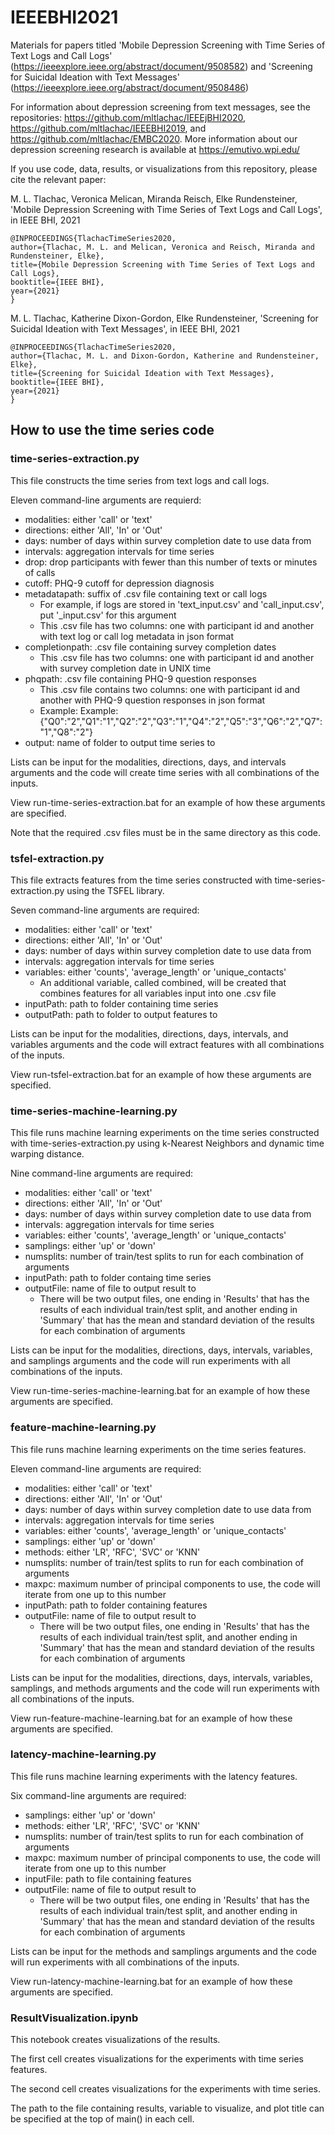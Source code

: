 # IEEEBHI2021

Materials for papers titled 'Mobile Depression Screening with Time Series of Text Logs and Call Logs' (https://ieeexplore.ieee.org/abstract/document/9508582) and 'Screening for Suicidal Ideation with Text Messages' (https://ieeexplore.ieee.org/abstract/document/9508486)

For information about depression screening from text messages, see the repositories:
https://github.com/mltlachac/IEEEjBHI2020,
https://github.com/mltlachac/IEEEBHI2019, and
https://github.com/mltlachac/EMBC2020.
More information about our depression screening research is available at https://emutivo.wpi.edu/

If you use code, data, results, or visualizations from this repository, please cite the relevant paper:

M. L. Tlachac, Veronica Melican, Miranda Reisch, Elke Rundensteiner, 'Mobile Depression Screening with Time Series of Text Logs and Call Logs', in IEEE BHI, 2021

```
@INPROCEEDINGS{TlachacTimeSeries2020,
author={Tlachac, M. L. and Melican, Veronica and Reisch, Miranda and Rundensteiner, Elke},
title={Mobile Depression Screening with Time Series of Text Logs and Call Logs},
booktitle={IEEE BHI},
year={2021}
}
```

M. L. Tlachac, Katherine Dixon-Gordon, Elke Rundensteiner,
'Screening for Suicidal Ideation with Text Messages', in IEEE BHI, 2021

```
@INPROCEEDINGS{TlachacTimeSeries2020,
author={Tlachac, M. L. and Dixon-Gordon, Katherine and Rundensteiner, Elke},
title={Screening for Suicidal Ideation with Text Messages},
booktitle={IEEE BHI},
year={2021}
}
```

## How to use the time series code

### time-series-extraction.py
This file constructs the time series from text logs and call logs. 

Eleven command-line arguments are requierd:
* modalities: either 'call' or 'text'
* directions: either 'All', 'In' or 'Out'
* days: number of days within survey completion date to use data from
* intervals: aggregation intervals for time series
* drop: drop participants with fewer than this number of texts or minutes of calls
* cutoff: PHQ-9 cutoff for depression diagnosis
* metadatapath: suffix of .csv file containing text or call logs
    * For example, if logs are stored in 'text_input.csv' and 'call_input.csv', put '_input.csv' for this argument
    * This .csv file has two columns: one with participant id and another with text log or call log metadata in json format
* completionpath: .csv file containing survey completion dates
    * This .csv file has two columns: one with participant id and another with survey completion date in UNIX time
* phqpath: .csv file containing PHQ-9 question responses
    * This .csv file contains two columns: one with participant id and another with PHQ-9 question responses in json format
    * Example: Example: {"Q0":"2","Q1":"1","Q2":"2","Q3":"1","Q4":"2","Q5":"3","Q6":"2","Q7":"1","Q8":"2"}
* output: name of folder to output time series to

Lists can be input for the modalities, directions, days, and intervals arguments and the code will create time series with all combinations of the inputs.

View run-time-series-extraction.bat for an example of how these arguments are specified.

Note that the required .csv files must be in the same directory as this code.

### tsfel-extraction.py
This file extracts features from the time series constructed with time-series-extraction.py using the TSFEL library.

Seven command-line arguments are required:
* modalities: either 'call' or 'text'
* directions: either 'All', 'In' or 'Out'
* days: number of days within survey completion date to use data from
* intervals: aggregation intervals for time series
* variables: either 'counts', 'average_length' or 'unique_contacts'
    * An additional variable, called combined, will be created that combines features for all variables input into one .csv file
* inputPath: path to folder containing time series
* outputPath: path to folder to output features to

Lists can be input for the modalities, directions, days, intervals, and variables arguments and the code will extract features with all combinations of the inputs.

View run-tsfel-extraction.bat for an example of how these arguments are specified.

### time-series-machine-learning.py
This file runs machine learning experiments on the time series constructed with time-series-extraction.py using k-Nearest Neighbors and dynamic time warping distance.

Nine command-line arguments are required:
* modalities: either 'call' or 'text'
* directions: either 'All', 'In' or 'Out'
* days: number of days within survey completion date to use data from
* intervals: aggregation intervals for time series
* variables: either 'counts', 'average_length' or 'unique_contacts'
* samplings: either 'up' or 'down'
* numsplits: number of train/test splits to run for each combination of arguments
* inputPath: path to folder containg time series
* outputFile: name of file to output result to
    * There will be two output files, one ending in 'Results' that has the results of each individual train/test split, and another ending in 'Summary' that has the mean and standard deviation of the results for each combination of arguments
    
Lists can be input for the modalities, directions, days, intervals, variables, and samplings arguments and the code will run experiments with all combinations of the inputs.

View run-time-series-machine-learning.bat for an example of how these arguments are specified.

### feature-machine-learning.py
This file runs machine learning experiments on the time series features.

Eleven command-line arguments are required:
* modalities: either 'call' or 'text'
* directions: either 'All', 'In' or 'Out'
* days: number of days within survey completion date to use data from
* intervals: aggregation intervals for time series
* variables: either 'counts', 'average_length' or 'unique_contacts'
* samplings: either 'up' or 'down'
* methods: either 'LR', 'RFC', 'SVC' or 'KNN'
* numsplits: number of train/test splits to run for each combination of arguments
* maxpc: maximum number of principal components to use, the code will iterate from one up to this number
* inputPath: path to folder containing features
* outputFile: name of file to output result to
    * There will be two output files, one ending in 'Results' that has the results of each individual train/test split, and another ending in 'Summary' that has the mean and standard deviation of the results for each combination of arguments

Lists can be input for the modalities, directions, days, intervals, variables, samplings, and methods arguments and the code will run experiments with all combinations of the inputs. 

View run-feature-machine-learning.bat for an example of how these arguments are specified.

### latency-machine-learning.py
This file runs machine learning experiments with the latency features.

Six command-line arguments are required:
* samplings: either 'up' or 'down'
* methods: either 'LR', 'RFC', 'SVC' or 'KNN'
* numsplits: number of train/test splits to run for each combination of arguments
* maxpc: maximum number of principal components to use, the code will iterate from one up to this number
* inputFile: path to file containing features
* outputFile: name of file to output result to
    * There will be two output files, one ending in 'Results' that has the results of each individual train/test split, and another ending in 'Summary' that has the mean and standard deviation of the results for each combination of arguments
    
Lists can be input for the methods and samplings arguments and the code will run experiments with all combinations of the inputs.

View run-latency-machine-learning.bat for an example of how these arguments are specified.

### ResultVisualization.ipynb
This notebook creates visualizations of the results. 

The first cell creates visualizations for the experiments with time series features.

The second cell creates visualizations for the experiments with time series.

The path to the file containing results, variable to visualize, and plot title can be specified at the top of main() in each cell.
